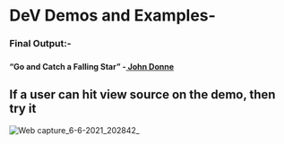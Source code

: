 # DeV Demos and Examples-
<h3>Final Output:-<h3>
  <h4> “Go and Catch a Falling Star” -<a href = "https://beamingnotes.com/2013/11/24/go-catch-falling-star-summary-analysis-john-donne/"> John Donne</a></h4>
  <h2>If a user can hit view source on the demo, then try it</h2>
  
![Web capture_6-6-2021_202842_](https://user-images.githubusercontent.com/68699144/120929466-c1cb7600-c706-11eb-9bf2-c537349ab252.jpeg)

